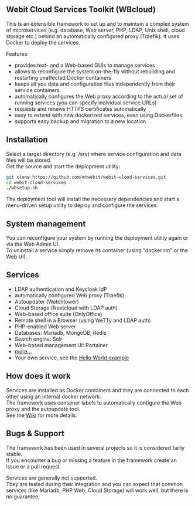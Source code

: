 ## Webit Cloud Services Toolkit (WBcloud)
This is an extensible framework to set up and to maintain a complex system of microservices (e.g. database, Web server, PHP, LDAP, Unix shell, cloud storage etc.) behind an automatically configured proxy (Traefik). It uses Docker to deploy the services.

Features:  
* provides text- and a Web-based GUIs to manage services
* allows to reconfigure the system on-the-fly without rebuilding and restarting unaffected Docker containers
* keeps all you data and configuration files independently from their service containers
* automatically configures the Web proxy according to the actual set of running services (you can specify individual service URLs)
* requests and renews HTTPS certificates automatically
* easy to extend with new dockerized services, even using Dockerfiles
* supports easy backup and migration to a new location

## Installation
Select a target directory (e.g. /srv) where service configuration and data files will be stored.  
Get the source and start the deplopment utility:  
```sh
git clone https://github.com/mtwebit/webit-cloud-services.git
cd webit-cloud-services
./wbsetup.sh
```
The deployment tool will install the necessary dependencies and start a menu-driven setup utility to deploy and configure the services.

## System management
You can reconfigure your system by running the deployment utility again or via the Web Admin UI.  
To uninstall a service simply remove its container (using "docker rm" or the Web UI).

## Services
* LDAP authentication and Keycloak IdP
* automatically configured Web proxy (Traefik)
* Autoupdater (Watchtower)
* Cloud Storage (Nextcloud with LDAP auth)
* Web-based office suite (OnlyOffice)
* Remote shell in a Browser (using WeTTy and LDAP auth)
* PHP-enabled Web server
* Databases: Mariadb, MongoDB, Redis
* Search engine: Solr
* Web-based management UI: Portainer
* [more...](https://github.com/mtwebit/webit-cloud-services/tree/master/services)
* Your own service, see the [Hello World example](https://github.com/mtwebit/webit-cloud-services/tree/master/services/hello-world)

## How does it work
Services are installed as Docker containers and they are connected to each other using an internal docker network.  
The framework uses container labels to automatically configure the Web proxy and the autoupdate tool.  
See the [Wiki](https://github.com/mtwebit/webit-cloud-services/wiki) for more details.

## Bugs & Support
The framework has been used in several projects so it is considered fairly stable.  
If you encounter a bug or missing a feature in the framework create an issue or a pull request.  

Services are generally not supported.  
They are tested during their integration and you can expect that common services (like Mariadb, PHP Web, Cloud Storage) will work well, but there is no guarantee.  
